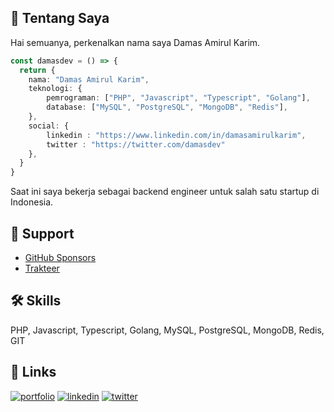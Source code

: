 ## 👋 Tentang Saya

Hai semuanya, perkenalkan nama saya Damas Amirul Karim.

```ts
const damasdev = () => {
  return {
    nama: "Damas Amirul Karim",
    teknologi: {
        pemrograman: ["PHP", "Javascript", "Typescript", "Golang"],
        database: ["MySQL", "PostgreSQL", "MongoDB", "Redis"],
    },
    social: {
        linkedin : "https://www.linkedin.com/in/damasamirulkarim",
        twitter : "https://twitter.com/damasdev"
    },
  }
}
```

Saat ini saya bekerja sebagai backend engineer untuk salah satu startup di Indonesia.

## 🚀 Support
- [GitHub Sponsors](https://github.com/sponsors/damasdev)
- [Trakteer](https://trakteer.id/codewithdamas/tip) 

## 🛠 Skills
PHP, Javascript, Typescript, Golang, MySQL, PostgreSQL, MongoDB, Redis, GIT

## 🔗 Links
[![portfolio](https://img.shields.io/badge/my_portfolio-000?style=for-the-badge&logo=ko-fi&logoColor=white)](https://kodedasar.com/)
[![linkedin](https://img.shields.io/badge/linkedin-0A66C2?style=for-the-badge&logo=linkedin&logoColor=white)](https://www.linkedin.com/in/damasamirulkarim)
[![twitter](https://img.shields.io/badge/twitter-1DA1F2?style=for-the-badge&logo=twitter&logoColor=white)](https://twitter.com/damasdev)

